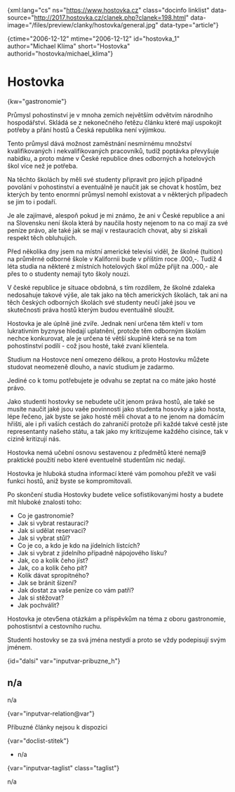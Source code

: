 
{xml:lang="cs" ns="https://www.hostovka.cz" class="docinfo linklist" data-source="http://2017.hostovka.cz/clanek.php?clanek=198.html" data-image="/files/preview/clanky/hostovka/general.jpg" data-type="article"}

{ctime="2006-12-12" mtime="2006-12-12" id="hostovka\_1" author="Michael Klíma" short="Hostovka" authorid="hostovka/michael\_klima"}

# Hostovka 

{kw="gastronomie"}

Průmysl pohostinství je v mnoha zemích největším odvětvím národního hospodářství. Skládá se z nekonečného řetězu článku které mají uspokojit potřeby a přání hostů a Česká republika není výjimkou. 

Tento průmysl dává možnost zaměstnání nesmírnému množství kvalifikovaných i nekvalifikovaných pracovníků, tudíž poptávka převyšuje nabídku, a proto máme v České republice dnes odborných a hotelových škol více než je potřeba. 

Na těchto školách by měli své studenty připravit pro jejich případné povolání v pohostinství a eventuálně je naučit jak se chovat k hostům, bez kterých by tento enormní průmysl nemohl existovat a v některých případech se jim to i podaří. 

Je ale zajímavé, alespoň pokud je mi známo, že ani v České republice a ani na Slovensku není škola která by naučila hosty nejenom to na co mají za své peníze právo, ale také jak se mají v restauracích chovat, aby si získali respekt těch obluhujich. 

Před několika dny jsem na místní americké televisi viděl, že školné (tuition) na průměrné odborné škole v Kalifornii bude v příštím roce .000,-. Tudíž 4 léta studia na některé z místních hotelových škol může přijít na .000,- ale přes to o studenty nemají tyto školy nouzi. 

V české republice je situace obdobná, s tím rozdílem, že školné zdaleka nedosahuje takové výše, ale tak jako na těch amerických školách, tak ani na těch českých odborných školách své studenty neučí jaké jsou ve skutečnosti práva hostů kterým budou eventuálně sloužit. 

Hostovka je ale úplně jiné zvíře. Jednak není určena těm kteří v tom lukrativním byznyse hledají uplatnění, protože těm odborným školám nechce konkurovat, ale je určena té větší skupině která se na tom pohostinství podílí - což jsou hosté, také zvaní klientela. 

Studium na Hostovce není omezeno délkou, a proto Hostovku můžete studovat neomezeně dlouho, a navíc studium je zadarmo. 

Jediné co k tomu potřebujete je odvahu se zeptat na co máte jako hosté právo. 

Jako studenti hostovky se nebudete učit jenom práva hostů, ale také se musíte naučit jaké jsou vaěe povinnosti jako studenta hosovky a jako hosta, lépe řečeno, jak byste se jako hosté měli chovat a to ne jenom na domácím hřišti, ale i při vašich cestách do zahraničí protože při každé takvé cestě jste representanty našeho státu, a tak jako my kritizujeme každého cisince, tak v cizině kritizují nás. 

Hostovka nemá učební osnovu sestavenou z předmětů které nemaj9 praktické použití nebo které eventuelně studentům nic nedají. 

Hostovka je hluboká studna informací které vám pomohou přežít ve vaši funkci hostů, aniž byste se kompromitovali. 

Po skončení studia Hostovky budete velice sofistikovanými hosty a budete mít hluboké znalosti toho: 

  * Co je gastronomie? 
  * Jak si vybrat restauraci? 
  * Jak si udělat reservaci? 
  * Jak si vybrat stůl? 
  * Co je co, a kdo je kdo na jídelních lístcích? 
  * Jak si vybrat z jídelního případně nápojového lísku? 
  * Jak, co a kolik čeho jíst? 
  * Jak, co a kolik čeho pít? 
  * Kolik dávat spropitného? 
  * Jak se bránit šizení? 
  * Jak dostat za vaše peníze co vám patří? 
  * Jak si stěžovat? 
  * Jak pochválit? 

Hostovka je otev5ena otázkám a příspěvkům na téma z oboru gastronomie, pohostisntví a cestovního ruchu. 

Studenti hostovky se za svá jména nestydí a proto se vždy podepisují svým jménem. 

{id="dalsi" var="inputvar-pribuzne_h"}

## n/a 

n/a 

{var="inputvar-relation@var"}

Příbuzné články nejsou k dispozici 

{var="doclist-stitek"}

  * n/a 

{var="inputvar-taglist" class="taglist"}

n/a

